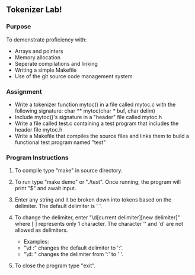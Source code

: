 ## Tokenizer Lab!

### Purpose

To demonstrate proficiency with:
* Arrays and pointers
* Memory allocation
* Seperate compilations and linking
* Writing a simple Makefile
* Use of the git source code management system

### Assignment

* Write a tokenizer function mytoc() in a file called mytoc.c with the following signature:
  	char ** mytoc(char * buf, char delim)
* Include mytoc()'s signature in a "header" file called mytoc.h
* Write a file called test.c containing a test program that includes the header file mytoc.h
* Write a Makefile that compiles the source files and links them to build a functional test program named "test"

### Program Instructions

1. To compile type "make" in source directory.  
2. To run type "make demo" or "./test". Once running, the program will print "$" and await input.  
3. Enter any string and it be broken down into tokens based on the delimiter. The default delimiter is ' '.  
4. To change the delimiter, enter "\d[current delimiter][new delimiter]" where [ ] represents only 1 character. The character '\' and 'd' are not allowed as delimiters.
   * Examples:
   * "\d :" changes the default delimiter to ':'.
   * "\d: " changes the delimiter from ':' to ' '.
   
5. To close the program type "exit".  

